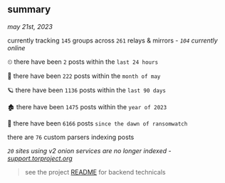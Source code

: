 
## summary
_may 21st, 2023_

currently tracking `145` groups across `261` relays & mirrors - _`104` currently online_

⏲ there have been `2` posts within the `last 24 hours`

🦈 there have been `222` posts within the `month of may`

🪐 there have been `1136` posts within the `last 90 days`

🏚 there have been `1475` posts within the `year of 2023`

🦕 there have been `6166` posts `since the dawn of ransomwatch`

there are `76` custom parsers indexing posts

_`20` sites using v2 onion services are no longer indexed - [support.torproject.org](https://support.torproject.org/onionservices/v2-deprecation/)_

> see the project [README](https://github.com/joshhighet/ransomwatch#ransomwatch--) for backend technicals
